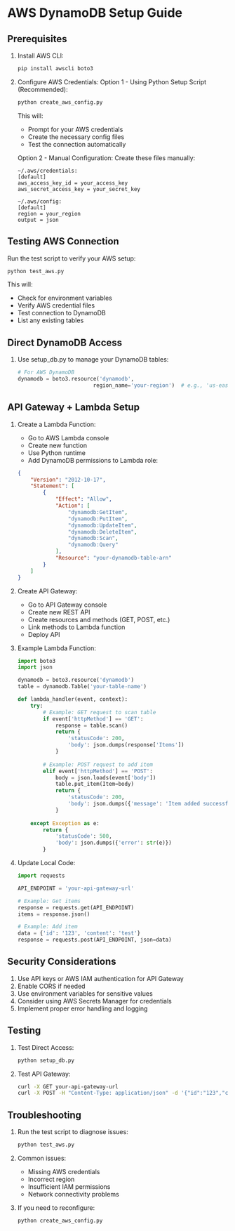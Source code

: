 # AWS DynamoDB Setup Guide

## Prerequisites

1. Install AWS CLI:
   ```bash
   pip install awscli boto3
   ```

2. Configure AWS Credentials:
   Option 1 - Using Python Setup Script (Recommended):
   ```bash
   python create_aws_config.py
   ```
   This will:
   - Prompt for your AWS credentials
   - Create the necessary config files
   - Test the connection automatically

   Option 2 - Manual Configuration:
   Create these files manually:
   ```
   ~/.aws/credentials:
   [default]
   aws_access_key_id = your_access_key
   aws_secret_access_key = your_secret_key

   ~/.aws/config:
   [default]
   region = your_region
   output = json
   ```

## Testing AWS Connection

Run the test script to verify your AWS setup:
```bash
python test_aws.py
```

This will:
- Check for environment variables
- Verify AWS credential files
- Test connection to DynamoDB
- List any existing tables

## Direct DynamoDB Access

1. Use setup_db.py to manage your DynamoDB tables:
   ```python
   # For AWS DynamoDB
   dynamodb = boto3.resource('dynamodb',
                           region_name='your-region')  # e.g., 'us-east-1'
   ```

## API Gateway + Lambda Setup

1. Create a Lambda Function:
   - Go to AWS Lambda console
   - Create new function
   - Use Python runtime
   - Add DynamoDB permissions to Lambda role:
   ```json
   {
       "Version": "2012-10-17",
       "Statement": [
           {
               "Effect": "Allow",
               "Action": [
                   "dynamodb:GetItem",
                   "dynamodb:PutItem",
                   "dynamodb:UpdateItem",
                   "dynamodb:DeleteItem",
                   "dynamodb:Scan",
                   "dynamodb:Query"
               ],
               "Resource": "your-dynamodb-table-arn"
           }
       ]
   }
   ```

2. Create API Gateway:
   - Go to API Gateway console
   - Create new REST API
   - Create resources and methods (GET, POST, etc.)
   - Link methods to Lambda function
   - Deploy API

3. Example Lambda Function:
   ```python
   import boto3
   import json

   dynamodb = boto3.resource('dynamodb')
   table = dynamodb.Table('your-table-name')

   def lambda_handler(event, context):
       try:
           # Example: GET request to scan table
           if event['httpMethod'] == 'GET':
               response = table.scan()
               return {
                   'statusCode': 200,
                   'body': json.dumps(response['Items'])
               }
           
           # Example: POST request to add item
           elif event['httpMethod'] == 'POST':
               body = json.loads(event['body'])
               table.put_item(Item=body)
               return {
                   'statusCode': 200,
                   'body': json.dumps({'message': 'Item added successfully'})
               }
               
       except Exception as e:
           return {
               'statusCode': 500,
               'body': json.dumps({'error': str(e)})
           }
   ```

4. Update Local Code:
   ```python
   import requests

   API_ENDPOINT = 'your-api-gateway-url'

   # Example: Get items
   response = requests.get(API_ENDPOINT)
   items = response.json()

   # Example: Add item
   data = {'id': '123', 'content': 'test'}
   response = requests.post(API_ENDPOINT, json=data)
   ```

## Security Considerations

1. Use API keys or AWS IAM authentication for API Gateway
2. Enable CORS if needed
3. Use environment variables for sensitive values
4. Consider using AWS Secrets Manager for credentials
5. Implement proper error handling and logging

## Testing

1. Test Direct Access:
   ```python
   python setup_db.py
   ```

2. Test API Gateway:
   ```bash
   curl -X GET your-api-gateway-url
   curl -X POST -H "Content-Type: application/json" -d '{"id":"123","content":"test"}' your-api-gateway-url
   ```

## Troubleshooting

1. Run the test script to diagnose issues:
   ```bash
   python test_aws.py
   ```

2. Common issues:
   - Missing AWS credentials
   - Incorrect region
   - Insufficient IAM permissions
   - Network connectivity problems

3. If you need to reconfigure:
   ```bash
   python create_aws_config.py
